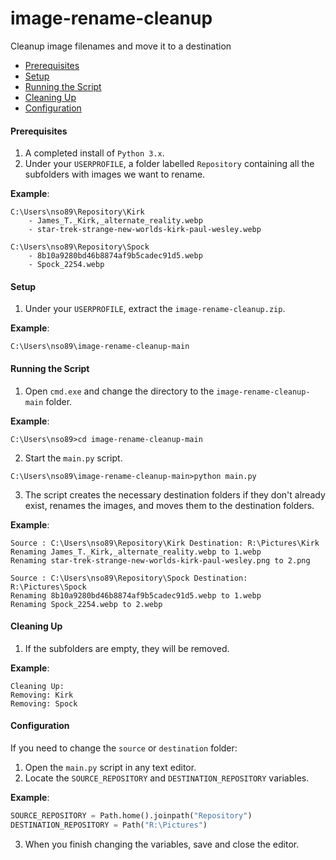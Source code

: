 # image-rename-cleanup
Cleanup image filenames and move it to a destination

* [Prerequisites](#prerequisites)
* [Setup](#setup)
* [Running the Script](#running-the-script)
* [Cleaning Up](#cleaning-up)
* [Configuration](#configuration)

#### <a name="prerequisites"></a>Prerequisites
1. A completed install of `Python 3.x`.
2. Under your `USERPROFILE`, a folder labelled `Repository` containing all the subfolders with images we want to rename.

**Example**:
```
C:\Users\nso89\Repository\Kirk
    - James_T._Kirk,_alternate_reality.webp
    - star-trek-strange-new-worlds-kirk-paul-wesley.webp

C:\Users\nso89\Repository\Spock
    - 8b10a9280bd46b8874af9b5cadec91d5.webp 
    - Spock_2254.webp
```
#### <a name="setup"></a>Setup
1. Under your `USERPROFILE`, extract the `image-rename-cleanup.zip`.

**Example**:
```batch
C:\Users\nso89\image-rename-cleanup-main
```
#### <a name="running-the-script"></a>Running the Script
1. Open `cmd.exe` and change the directory to the `image-rename-cleanup-main` folder.

**Example**:
```batch
C:\Users\nso89>cd image-rename-cleanup-main
```

2. Start the `main.py` script.
```batch
C:\Users\nso89\image-rename-cleanup-main>python main.py
```

3. The script creates the necessary destination folders if they don't already exist, renames the images, and moves them to the destination folders.

**Example**:
```
Source : C:\Users\nso89\Repository\Kirk Destination: R:\Pictures\Kirk
Renaming James_T._Kirk,_alternate_reality.webp to 1.webp
Renaming star-trek-strange-new-worlds-kirk-paul-wesley.png to 2.png

Source : C:\Users\nso89\Repository\Spock Destination: R:\Pictures\Spock
Renaming 8b10a9280bd46b8874af9b5cadec91d5.webp to 1.webp
Renaming Spock_2254.webp to 2.webp
```
#### <a name="cleaning-up"></a>Cleaning Up
1. If the subfolders are empty, they will be removed.

**Example**:
```batch
Cleaning Up:
Removing: Kirk
Removing: Spock
```

#### <a name="configuration"></a>Configuration
If you need to change the `source` or `destination` folder:
1. Open the `main.py` script in any text editor.
2. Locate the `SOURCE_REPOSITORY` and `DESTINATION_REPOSITORY` variables.

**Example**:
```python
SOURCE_REPOSITORY = Path.home().joinpath("Repository")
DESTINATION_REPOSITORY = Path("R:\Pictures")
```
3. When you finish changing the variables, save and close the editor.
